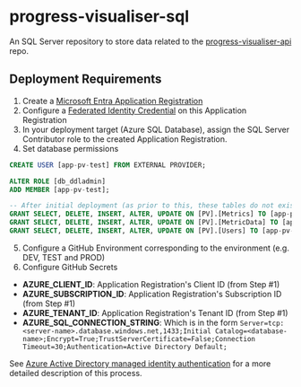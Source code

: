 # progress-visualiser-sql
An SQL Server repository to store data related to the [progress-visualiser-api](https://github.com/yalshaeyr/progress-visualiser-api) repo.

## Deployment Requirements
1. Create a [Microsoft Entra Application Registration](https://learn.microsoft.com/en-us/entra/identity-platform/howto-create-service-principal-portal#register-an-application-with-microsoft-entra-id-and-create-a-service-principal)
2. Configure a [Federated Identity Credential](https://learn.microsoft.com/en-us/azure/azure-sql/database/connect-github-actions-sql-db?view=azuresql&tabs=openid#generate-deployment-credentials) on this Application Registration
3. In your deployment target (Azure SQL Database), assign the SQL Server Contributor role to the created Application Registration.
4. Set database permissions
```SQL
CREATE USER [app-pv-test] FROM EXTERNAL PROVIDER;

ALTER ROLE [db_ddladmin]
ADD MEMBER [app-pv-test];

-- After initial deployment (as prior to this, these tables do not exist)
GRANT SELECT, DELETE, INSERT, ALTER, UPDATE ON [PV].[Metrics] TO [app-pv-test]
GRANT SELECT, DELETE, INSERT, ALTER, UPDATE ON [PV].[MetricData] TO [app-pv-test]
GRANT SELECT, DELETE, INSERT, ALTER, UPDATE ON [PV].[Users] TO [app-pv-test]
```
5. Configure a GitHub Environment corresponding to the environment (e.g. DEV, TEST and PROD)
6. Configure GitHub Secrets
- **AZURE_CLIENT_ID**:	Application Registration's Client ID (from Step #1)
- **AZURE_SUBSCRIPTION_ID**:	Application Registration's Subscription ID (from Step #1)
- **AZURE_TENANT_ID**:	Application Registration's Tenant ID (from Step #1)
- **AZURE_SQL_CONNECTION_STRING**: Which is in the form `Server=tcp:<server-name>.database.windows.net,1433;Initial Catalog=<database-name>;Encrypt=True;TrustServerCertificate=False;Connection Timeout=30;Authentication=Active Directory Default;`

See [Azure Active Directory managed identity authentication](https://github.com/Azure/sql-action/blob/master/CONNECTION.md#azure-active-directory-managed-identity-authentication) for a more detailed description of this process.